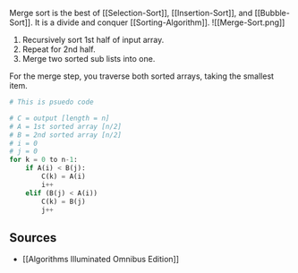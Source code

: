Merge sort is the best of [[Selection-Sort]], [[Insertion-Sort]], and [[Bubble-Sort]]. It is a divide and conquer [[Sorting-Algorithm]].
![[Merge-Sort.png]]
1. Recursively sort 1st half of input array.
2. Repeat for 2nd half.
3. Merge two sorted sub lists into one.

For the merge step, you traverse both sorted arrays, taking the smallest item.
```python
# This is psuedo code

# C = output [length = n]
# A = 1st sorted array [n/2]
# B = 2nd sorted array [n/2]
# i = 0
# j = 0
for k = 0 to n-1:
	if A(i) < B(j):
		C(k) = A(i)
		i++
	elif (B(j) < A(i))
		C(k) = B(j)
		j++
```

## Sources

* [[Algorithms Illuminated Omnibus Edition]]